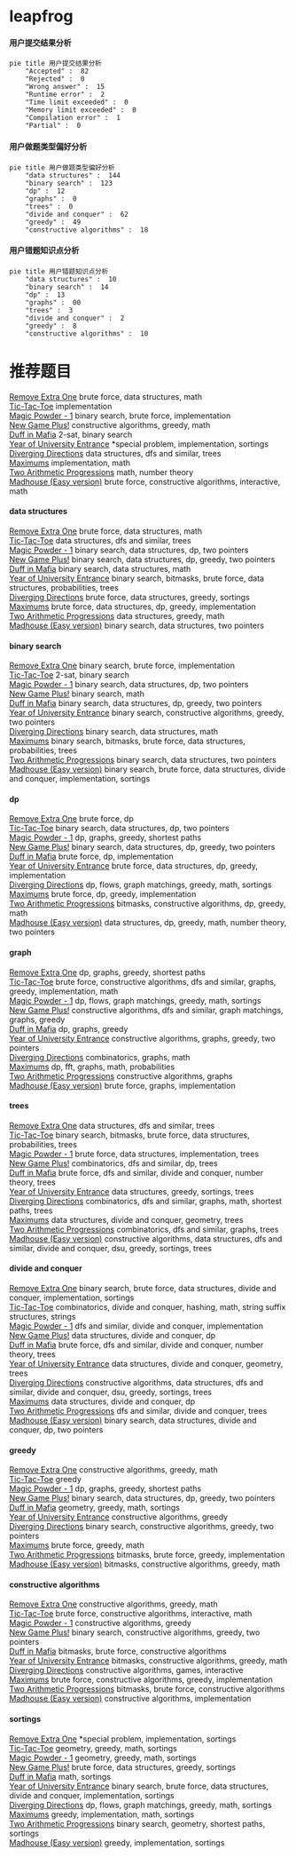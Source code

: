 # leapfrog
<!-- tabs:start -->
#### **用户提交结果分析**

```mermaid
pie title 用户提交结果分析
    "Accepted" :  82
    "Rejected" :  0
    "Wrong answer" :  15
    "Runtime error" :  2
    "Time limit exceeded" :  0
    "Memory limit exceeded" :  0
    "Compilation error" :  1
    "Partial" :  0
```
#### **用户做题类型偏好分析**

```mermaid
pie title 用户做题类型偏好分析
    "data structures" :  144
    "binary search" :  123
    "dp" :  12
    "graphs" :  0
    "trees" :  0
    "divide and conquer" :  62
    "greedy" :  49
    "constructive algorithms" :  18
```
#### **用户错题知识点分析**

```mermaid
pie title 用户错题知识点分析
    "data structures" :  10
    "binary search" :  14
    "dp" :  13
    "graphs" :  00
    "trees" :  3
    "divide and conquer" :  2
    "greedy" :  8
    "constructive algorithms" :  10
```
<!-- tabs:end -->
# 推荐题目
[Remove Extra One](http://codeforces.com/problemset/problem/900/C)		brute force,
                        data structures,
                        math		  
[Tic-Tac-Toe](http://codeforces.com/problemset/problem/907/B)		implementation		  
[Magic Powder - 1](http://codeforces.com/problemset/problem/670/D1)		binary search,
                        brute force,
                        implementation		  
[New Game Plus!](http://codeforces.com/problemset/problem/1415/E)		constructive algorithms,
                        greedy,
                        math		  
[Duff in Mafia](http://codeforces.com/problemset/problem/587/D)		2-sat,
                        binary search		  
[Year of University Entrance](http://codeforces.com/problemset/problem/769/A)		*special problem,
                        implementation,
                        sortings		  
[Diverging Directions](http://codeforces.com/problemset/problem/838/B)		data structures,
                        dfs and similar,
                        trees		  
[Maximums](http://codeforces.com/problemset/problem/1326/B)		implementation,
                        math		  
[Two Arithmetic Progressions](http://codeforces.com/problemset/problem/710/D)		math,
                        number theory		  
[Madhouse (Easy version)](https://codeforces.com/contest/1287/problem/E1)		brute force,
                        constructive algorithms,
                        interactive,
                        math		  
<!-- tabs:start -->
#### **data structures**
[Remove Extra One](http://codeforces.com/problemset/problem/900/C)		brute force,
                        data structures,
                        math		  
[Tic-Tac-Toe](http://codeforces.com/problemset/problem/838/B)		data structures,
                        dfs and similar,
                        trees		  
[Magic Powder - 1](http://codeforces.com/problemset/problem/487/B)		binary search,
                        data structures,
                        dp,
                        two pointers		  
[New Game Plus!](http://codeforces.com/problemset/problem/1492/C)		binary search,
                        data structures,
                        dp,
                        greedy,
                        two pointers		  
[Duff in Mafia](http://codeforces.com/problemset/problem/1490/G)		binary search,
                        data structures,
                        math		  
[Year of University Entrance](http://codeforces.com/problemset/problem/1479/D)		binary search,
                        bitmasks,
                        brute force,
                        data structures,
                        probabilities,
                        trees		  
[Diverging Directions](http://codeforces.com/problemset/problem/1497/A)		brute force,
                        data structures,
                        greedy,
                        sortings		  
[Maximums](http://codeforces.com/problemset/problem/1491/C)		brute force,
                        data structures,
                        dp,
                        greedy,
                        implementation		  
[Two Arithmetic Progressions](http://codeforces.com/problemset/problem/1492/B)		data structures,
                        greedy,
                        math		  
[Madhouse (Easy version)](http://codeforces.com/problemset/problem/1436/E)		binary search,
                        data structures,
                        two pointers		  
#### **binary search**
[Remove Extra One](http://codeforces.com/problemset/problem/670/D1)		binary search,
                        brute force,
                        implementation		  
[Tic-Tac-Toe](http://codeforces.com/problemset/problem/587/D)		2-sat,
                        binary search		  
[Magic Powder - 1](http://codeforces.com/problemset/problem/487/B)		binary search,
                        data structures,
                        dp,
                        two pointers		  
[New Game Plus!](http://codeforces.com/problemset/problem/1359/C)		binary search,
                        math		  
[Duff in Mafia](http://codeforces.com/problemset/problem/1492/C)		binary search,
                        data structures,
                        dp,
                        greedy,
                        two pointers		  
[Year of University Entrance](http://codeforces.com/problemset/problem/1463/D)		binary search,
                        constructive algorithms,
                        greedy,
                        two pointers		  
[Diverging Directions](http://codeforces.com/problemset/problem/1490/G)		binary search,
                        data structures,
                        math		  
[Maximums](http://codeforces.com/problemset/problem/1479/D)		binary search,
                        bitmasks,
                        brute force,
                        data structures,
                        probabilities,
                        trees		  
[Two Arithmetic Progressions](http://codeforces.com/problemset/problem/1436/E)		binary search,
                        data structures,
                        two pointers		  
[Madhouse (Easy version)](http://codeforces.com/problemset/problem/1461/D)		binary search,
                        brute force,
                        data structures,
                        divide and conquer,
                        implementation,
                        sortings		  
#### **dp**
[Remove Extra One](http://codeforces.com/problemset/problem/255/C)		brute force,
                        dp		  
[Tic-Tac-Toe](http://codeforces.com/problemset/problem/487/B)		binary search,
                        data structures,
                        dp,
                        two pointers		  
[Magic Powder - 1](http://codeforces.com/problemset/problem/1418/C)		dp,
                        graphs,
                        greedy,
                        shortest paths		  
[New Game Plus!](http://codeforces.com/problemset/problem/1492/C)		binary search,
                        data structures,
                        dp,
                        greedy,
                        two pointers		  
[Duff in Mafia](https://codeforces.com/contest/1457/problem/C)		brute force,
                        dp,
                        implementation		  
[Year of University Entrance](http://codeforces.com/problemset/problem/1491/C)		brute force,
                        data structures,
                        dp,
                        greedy,
                        implementation		  
[Diverging Directions](http://codeforces.com/problemset/problem/1437/C)		dp,
                        flows,
                        graph matchings,
                        greedy,
                        math,
                        sortings		  
[Maximums](http://codeforces.com/problemset/problem/1499/B)		brute force,
                        dp,
                        greedy,
                        implementation		  
[Two Arithmetic Progressions](http://codeforces.com/problemset/problem/1491/D)		bitmasks,
                        constructive algorithms,
                        dp,
                        greedy,
                        math		  
[Madhouse (Easy version)](http://codeforces.com/problemset/problem/1497/E1)		data structures,
                        dp,
                        greedy,
                        math,
                        number theory,
                        two pointers		  
#### **graph**
[Remove Extra One](http://codeforces.com/problemset/problem/1418/C)		dp,
                        graphs,
                        greedy,
                        shortest paths		  
[Tic-Tac-Toe](http://codeforces.com/problemset/problem/1487/C)		brute force,
                        constructive algorithms,
                        dfs and similar,
                        graphs,
                        greedy,
                        implementation,
                        math		  
[Magic Powder - 1](http://codeforces.com/problemset/problem/1437/C)		dp,
                        flows,
                        graph matchings,
                        greedy,
                        math,
                        sortings		  
[New Game Plus!](http://codeforces.com/problemset/problem/1470/D)		constructive algorithms,
                        dfs and similar,
                        graph matchings,
                        graphs,
                        greedy		  
[Duff in Mafia](http://codeforces.com/problemset/problem/1476/C)		dp,
                        graphs,
                        greedy		  
[Year of University Entrance](http://codeforces.com/problemset/problem/1304/D)		constructive algorithms,
                        graphs,
                        greedy,
                        two pointers		  
[Diverging Directions](http://codeforces.com/problemset/problem/1475/C)		combinatorics,
                        graphs,
                        math		  
[Maximums](http://codeforces.com/problemset/problem/553/E)		dp,
                        fft,
                        graphs,
                        math,
                        probabilities		  
[Two Arithmetic Progressions](http://codeforces.com/problemset/problem/1495/C)		constructive algorithms,
                        graphs		  
[Madhouse (Easy version)](http://codeforces.com/problemset/problem/1510/K)		brute force,
                        graphs,
                        implementation		  
#### **trees**
[Remove Extra One](http://codeforces.com/problemset/problem/838/B)		data structures,
                        dfs and similar,
                        trees		  
[Tic-Tac-Toe](http://codeforces.com/problemset/problem/1479/D)		binary search,
                        bitmasks,
                        brute force,
                        data structures,
                        probabilities,
                        trees		  
[Magic Powder - 1](http://codeforces.com/problemset/problem/1511/C)		brute force,
                        data structures,
                        implementation,
                        trees		  
[New Game Plus!](http://codeforces.com/problemset/problem/1499/F)		combinatorics,
                        dfs and similar,
                        dp,
                        trees		  
[Duff in Mafia](http://codeforces.com/problemset/problem/1491/E)		brute force,
                        dfs and similar,
                        divide and conquer,
                        number theory,
                        trees		  
[Year of University Entrance](http://codeforces.com/problemset/problem/1466/D)		data structures,
                        greedy,
                        sortings,
                        trees		  
[Diverging Directions](http://codeforces.com/problemset/problem/1495/D)		combinatorics,
                        dfs and similar,
                        graphs,
                        math,
                        shortest paths,
                        trees		  
[Maximums](http://codeforces.com/problemset/problem/1303/G)		data structures,
                        divide and conquer,
                        geometry,
                        trees		  
[Two Arithmetic Progressions](http://codeforces.com/problemset/problem/1454/E)		combinatorics,
                        dfs and similar,
                        graphs,
                        trees		  
[Madhouse (Easy version)](http://codeforces.com/problemset/problem/1494/D)		constructive algorithms,
                        data structures,
                        dfs and similar,
                        divide and conquer,
                        dsu,
                        greedy,
                        sortings,
                        trees		  
#### **divide and conquer**
[Remove Extra One](http://codeforces.com/problemset/problem/1461/D)		binary search,
                        brute force,
                        data structures,
                        divide and conquer,
                        implementation,
                        sortings		  
[Tic-Tac-Toe](http://codeforces.com/problemset/problem/1466/G)		combinatorics,
                        divide and conquer,
                        hashing,
                        math,
                        string suffix structures,
                        strings		  
[Magic Powder - 1](http://codeforces.com/problemset/problem/1490/D)		dfs and similar,
                        divide and conquer,
                        implementation		  
[New Game Plus!](https://codeforces.com/contest/1483/problem/C)		data structures,
                        divide and conquer,
                        dp		  
[Duff in Mafia](http://codeforces.com/problemset/problem/1491/E)		brute force,
                        dfs and similar,
                        divide and conquer,
                        number theory,
                        trees		  
[Year of University Entrance](http://codeforces.com/problemset/problem/1303/G)		data structures,
                        divide and conquer,
                        geometry,
                        trees		  
[Diverging Directions](http://codeforces.com/problemset/problem/1494/D)		constructive algorithms,
                        data structures,
                        dfs and similar,
                        divide and conquer,
                        dsu,
                        greedy,
                        sortings,
                        trees		  
[Maximums](http://codeforces.com/problemset/problem/1482/E)		data structures,
                        divide and conquer,
                        dp		  
[Two Arithmetic Progressions](http://codeforces.com/problemset/problem/566/C)		dfs and similar,
                        divide and conquer,
                        trees		  
[Madhouse (Easy version)](http://codeforces.com/problemset/problem/1428/F)		binary search,
                        data structures,
                        divide and conquer,
                        dp,
                        two pointers		  
#### **greedy**
[Remove Extra One](http://codeforces.com/problemset/problem/1415/E)		constructive algorithms,
                        greedy,
                        math		  
[Tic-Tac-Toe](http://codeforces.com/problemset/problem/719/B)		greedy		  
[Magic Powder - 1](http://codeforces.com/problemset/problem/1418/C)		dp,
                        graphs,
                        greedy,
                        shortest paths		  
[New Game Plus!](http://codeforces.com/problemset/problem/1492/C)		binary search,
                        data structures,
                        dp,
                        greedy,
                        two pointers		  
[Duff in Mafia](https://codeforces.com/contest/1496/problem/C)		geometry,
                        greedy,
                        math,
                        sortings		  
[Year of University Entrance](http://codeforces.com/problemset/problem/1493/A)		constructive algorithms,
                        greedy		  
[Diverging Directions](http://codeforces.com/problemset/problem/1463/D)		binary search,
                        constructive algorithms,
                        greedy,
                        two pointers		  
[Maximums](http://codeforces.com/problemset/problem/1462/C)		brute force,
                        greedy,
                        math		  
[Two Arithmetic Progressions](http://codeforces.com/problemset/problem/1494/B)		bitmasks,
                        brute force,
                        greedy,
                        implementation		  
[Madhouse (Easy version)](http://codeforces.com/problemset/problem/1492/D)		bitmasks,
                        constructive algorithms,
                        greedy,
                        math		  
#### **constructive algorithms**
[Remove Extra One](http://codeforces.com/problemset/problem/1415/E)		constructive algorithms,
                        greedy,
                        math		  
[Tic-Tac-Toe](https://codeforces.com/contest/1287/problem/E1)		brute force,
                        constructive algorithms,
                        interactive,
                        math		  
[Magic Powder - 1](http://codeforces.com/problemset/problem/1493/A)		constructive algorithms,
                        greedy		  
[New Game Plus!](http://codeforces.com/problemset/problem/1463/D)		binary search,
                        constructive algorithms,
                        greedy,
                        two pointers		  
[Duff in Mafia](https://codeforces.com/contest/1456/problem/B)		bitmasks,
                        brute force,
                        constructive algorithms		  
[Year of University Entrance](http://codeforces.com/problemset/problem/1492/D)		bitmasks,
                        constructive algorithms,
                        greedy,
                        math		  
[Diverging Directions](https://codeforces.com/contest/1504/problem/D)		constructive algorithms,
                        games,
                        interactive		  
[Maximums](https://codeforces.com/contest/1483/problem/A)		brute force,
                        constructive algorithms,
                        greedy,
                        implementation		  
[Two Arithmetic Progressions](https://codeforces.com/contest/1457/problem/D)		bitmasks,
                        brute force,
                        constructive algorithms		  
[Madhouse (Easy version)](http://codeforces.com/problemset/problem/1513/A)		constructive algorithms,
                        implementation		  
#### **sortings**
[Remove Extra One](http://codeforces.com/problemset/problem/769/A)		*special problem,
                        implementation,
                        sortings		  
[Tic-Tac-Toe](https://codeforces.com/contest/1496/problem/C)		geometry,
                        greedy,
                        math,
                        sortings		  
[Magic Powder - 1](http://codeforces.com/problemset/problem/1495/A)		geometry,
                        greedy,
                        math,
                        sortings		  
[New Game Plus!](http://codeforces.com/problemset/problem/1497/A)		brute force,
                        data structures,
                        greedy,
                        sortings		  
[Duff in Mafia](http://codeforces.com/problemset/problem/1427/A)		math,
                        sortings		  
[Year of University Entrance](http://codeforces.com/problemset/problem/1461/D)		binary search,
                        brute force,
                        data structures,
                        divide and conquer,
                        implementation,
                        sortings		  
[Diverging Directions](http://codeforces.com/problemset/problem/1437/C)		dp,
                        flows,
                        graph matchings,
                        greedy,
                        math,
                        sortings		  
[Maximums](http://codeforces.com/problemset/problem/1473/A)		greedy,
                        implementation,
                        math,
                        sortings		  
[Two Arithmetic Progressions](http://codeforces.com/problemset/problem/1486/B)		binary search,
                        geometry,
                        shortest paths,
                        sortings		  
[Madhouse (Easy version)](http://codeforces.com/problemset/problem/1480/B)		greedy,
                        implementation,
                        sortings		  
<!-- tabs:end -->
